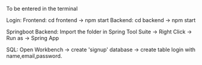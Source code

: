 To be entered in the terminal

Login:
  Frontend:
    cd frontend -> npm start
  Backend:
  cd backend -> npm start

Springboot Backend:
  Import the folder in Spring Tool Suite -> Right Click -> Run as -> Spring App

SQL:
Open Workbench -> create 'signup' database -> create table login with name,email,password.

